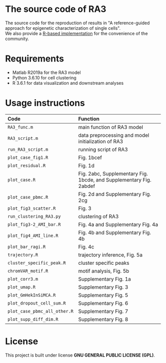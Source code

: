 # The source code of RA3
The source code for the reproduction of results in "A reference-guided approach for epigenetic characterization of single cells". <br/>
We also provide a [R-based implementation](https://github.com/cuhklinlab/RA3) for the convenience of the community.

# Requirements
- Matlab R2019a for the RA3 model
- Python 3.6.10 for cell clustering
- R 3.6.1 for data visualization and downstream analyses

# Usage instructions
|Code|Function|
|:-|:-|
|`RA3_func.m`|main function of RA3 model| 
|`RA3_script.m`|data preprocessing and model initialization of RA3|
|`run_RA3_script.m`|running script of RA3|
|`plot_case_fig1.R`|Fig. 1bcef|
|`plot_residual.R`|Fig. 1d|
|`plot_case.R`|Fig. 2abc, Supplementary Fig. 1bcde, and Supplementary Fig. 2abdef|
|`plot_case_pbmc.R`|Fig. 2d and Supplementary Fig. 2cg|
|`plot_fig3_scatter.R`|Fig. 3|
|`run_clustering_RA3.py`|clustering of RA3|
|`plot_fig3-2_AMI_bar.R`|Fig. 4a and Supplementary Fig. 4a|
|`plot_fig4_AMI_line.R`|Fig. 4b and Supplementary Fig. 4b|
|`plot_bar_ragi.R`|Fig. 4c|
|`trajectory.R`|trajectory inference, Fig. 5a|
|`cluster_specific_peak.R`|cluster specific peaks|
|`chromVAR_motif.R`|motif analysis, Fig. 5b|
|`plot_corr3.m`|Supplementary Fig. 1a|
|`plot_umap.R`|Supplementary Fig. 3|
|`plot_GmHekInSiMCA.R`|Supplementary Fig. 5|
|`plot_dropout_cell_sum.R`|Supplementary Fig. 6|
|`plot_case_pbmc_all_other.R`|Supplementary Fig. 7|
|`plot_supp_diff_dim.R`|Supplementary Fig. 8|

# License
This project is built under license **GNU GENERAL PUBLIC LICENSE (GPL)**.